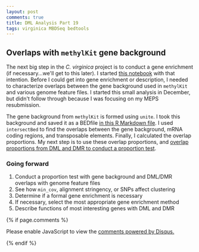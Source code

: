 ```yaml
---
layout: post
comments: true
title: DML Analysis Part 19
tags: virginica MBDSeq bedtools
---
```


## Overlaps with `methylKit` gene background

The next big step in the *C. virginica* project is to conduct a gene enrichment (if necessary...we'll get to this later). I started [this notebook](https://github.com/fish546-2018/yaamini-virginica/blob/master/notebooks/2018-12-02-Gene-Enrichment-Analysis.ipynb) with that intention. Before I could get into gene enrichment or description, I needed to characterize overlaps between the gene background used in `methylKit` and various genome feature files. I started this small analysis in December, but didn't follow through because I was focusing on my MEPS resubmission.

The gene background from `methylKit` is formed using `unite`. I took this background and saved it as a BEDfile [in this R Markdown file](https://github.com/fish546-2018/yaamini-virginica/blob/master/analyses/2018-10-25-MethylKit/2018-10-25-MethylKit.Rmd). I used `intersectBed` to find the overlaps between the gene background, mRNA coding regions, and transposable elements. Finally, I calculated the overlap proportions. My next step is to use these overlap proportions, and [overlap proportions from DML and DMR to conduct a proportion test](https://github.com/fish546-2018/yaamini-virginica/blob/master/notebooks/2018-11-01-DML-and-DMR-Analysis.ipynb).

### Going forward

1. Conduct a proportion test with gene background and DML/DMR overlaps with genome feature files
2. See how `min_cov`, alignment stringency, or SNPs affect clustering
3. Determine if a formal gene enrichment is necessary
4. If necessary, select the most appropriate gene enrichment method
5. Describe functions of most interesting genes with DML and DMR

{% if page.comments %}

<div id="disqus_thread"></div>
<script>

/**
*  RECOMMENDED CONFIGURATION VARIABLES: EDIT AND UNCOMMENT THE SECTION BELOW TO INSERT DYNAMIC VALUES FROM YOUR PLATFORM OR CMS.
*  LEARN WHY DEFINING THESE VARIABLES IS IMPORTANT: https://disqus.com/admin/universalcode/#configuration-variables*/
/*
var disqus_config = function () {
this.page.url = PAGE_URL;  // Replace PAGE_URL with your page's canonical URL variable
this.page.identifier = PAGE_IDENTIFIER; // Replace PAGE_IDENTIFIER with your page's unique identifier variable
};
*/
(function() { // DON'T EDIT BELOW THIS LINE
var d = document, s = d.createElement('script');
s.src = 'https://the-responsible-grad-student.disqus.com/embed.js';
s.setAttribute('data-timestamp', +new Date());
(d.head || d.body).appendChild(s);
})();
</script>
<noscript>Please enable JavaScript to view the <a href="https://disqus.com/?ref_noscript">comments powered by Disqus.</a></noscript>

{% endif %}

<script id="dsq-count-scr" src="//the-responsible-grad-student.disqus.com/count.js" async></script>
